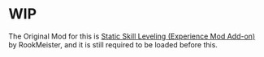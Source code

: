 # WIP

The Original Mod for this is [Static Skill Leveling (Experience Mod Add-on)](https://www.nexusmods.com/skyrimspecialedition/mods/30410) by RookMeister, and it is still required to be loaded before this.
